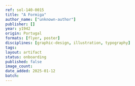 ```yaml
---
ref: sol-140-0015
title: "A Formiga"
author_name: ["unknown-author"]
publisher: []
year: y1942
origin: Portugal
formats: [flyer, poster]
disciplines: [graphic-design, illustration, typography]
tags:
layout: artifact
status: onboarding
published: false
image_count:
date_added: 2025-01-12
batch:
---
```

